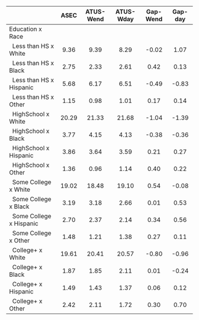 
|                      |         ASEC |    ATUS-Wend |    ATUS-Wday |     Gap-Wend |      Gap-day |
| -------------------- | :----------: | :----------: | :----------: | :----------: | :----------: |
| Education x Race     |              |              |              |              |              |
| &nbsp;&nbsp;Less than HS x White |         9.36 |         9.39 |         8.29 |        -0.02 |         1.07 |
| &nbsp;&nbsp;Less than HS x Black |         2.75 |         2.33 |         2.61 |         0.42 |         0.13 |
| &nbsp;&nbsp;Less than HS x Hispanic |         5.68 |         6.17 |         6.51 |        -0.49 |        -0.83 |
| &nbsp;&nbsp;Less than HS x Other |         1.15 |         0.98 |         1.01 |         0.17 |         0.14 |
| &nbsp;&nbsp;HighSchool x White |        20.29 |        21.33 |        21.68 |        -1.04 |        -1.39 |
| &nbsp;&nbsp;HighSchool x Black |         3.77 |         4.15 |         4.13 |        -0.38 |        -0.36 |
| &nbsp;&nbsp;HighSchool x Hispanic |         3.86 |         3.64 |         3.59 |         0.21 |         0.27 |
| &nbsp;&nbsp;HighSchool x Other |         1.36 |         0.96 |         1.14 |         0.40 |         0.22 |
| &nbsp;&nbsp;Some College x White |        19.02 |        18.48 |        19.10 |         0.54 |        -0.08 |
| &nbsp;&nbsp;Some College x Black |         3.19 |         3.18 |         2.66 |         0.01 |         0.53 |
| &nbsp;&nbsp;Some College x Hispanic |         2.70 |         2.37 |         2.14 |         0.34 |         0.56 |
| &nbsp;&nbsp;Some College x Other |         1.48 |         1.21 |         1.38 |         0.27 |         0.11 |
| &nbsp;&nbsp;College+ x White |        19.61 |        20.41 |        20.57 |        -0.80 |        -0.96 |
| &nbsp;&nbsp;College+ x Black |         1.87 |         1.85 |         2.11 |         0.01 |        -0.24 |
| &nbsp;&nbsp;College+ x Hispanic |         1.49 |         1.43 |         1.37 |         0.06 |         0.12 |
| &nbsp;&nbsp;College+ x Other |         2.42 |         2.11 |         1.72 |         0.30 |         0.70 |

